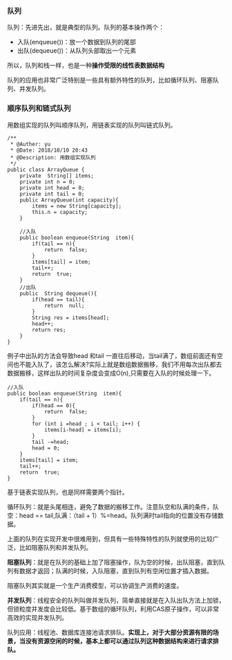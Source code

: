 ### 队列

队列：先进先出，就是典型的队列。队列的基本操作两个：

- 入队(enqueue())：放一个数据到队列的尾部
- 出队(dequeue())：从队列头部取出一个元素

所以，队列和栈一样，也是一种**操作受限的线性表数据结构**

队列的应用也非常广泛特别是一些具有额外特性的队列，比如循环队列、阻塞队列、并发队列。

### 顺序队列和链式队列

用数组实现的队列叫顺序队列，用链表实现的队列叫链式队列。

	
	/**
	 * @Auther: yu
	 * @Date: 2018/10/10 20:43
	 * @Description: 用数组实现队列
	 */
	public class ArrayQueue {
	    private  String[] items;
	    private int n = 0;
	    private int head = 0;
	    private int tail = 0;
	    public ArrayQueue(int capacity){
	        items = new String[capacity];
	        this.n = capacity;
	    }
	
	    //入队
	    public boolean enqueue(String  item){
	        if(tail == n){
	            return  false;
	        }
	        items[tail] = item;
	        tail++;
	        return  true;
	    }
	    //出队
	    public  String dequeue(){
	        if(head == tail){
	            return  null;
	        }
	        String res = items[head];
	        head++;
	        return res;
	    }
	}


例子中出队的方法会导致head 和tail 一直往后移动，当tail满了，数组前面还有空间也不能入队了，该怎么解决?实际上就是数组数据搬移，我们不用每次出队都去数据搬移，这样出队的时间复杂度会变成O(n),只需要在入队的时候处理一下。



    //入队
    public boolean enqueue(String  item){
        if(tail == n){
            if(head == 0){
                return  false;
            }
            for (int i =head ; i < tail; i++) {
                items[i-head] = items[i];
            }
            tail -=head;
            head = 0;
        }
        items[tail] = item;
        tail++;
        return  true;
    }



基于链表实现队列，也是同样需要两个指针。

循环队列：就是头尾相连，避免了数据的搬移工作。注意队空和队满的条件，队空：head == tail,队满：（tail + 1）%=head。队列满时tail指向的位置没有存储数据。

上面的队列在实现开发中很难用到，但具有一些特殊特性的队列就使用的比较广泛，比如阻塞队列和并发队列。

**阻塞队列**：就是在队列的基础上加了阻塞操作，队为空的时候，出队阻塞，直到队列有数据才返回；队满的时候，入队阻塞，直到队列有空闲位置才插入数据。

阻塞队列其实就是一个生产消费模型，可以协调生产消费的速度。

**并发队列**：线程安全的队列叫做并发队列，简单直接就是在入队出队方法上加锁，但锁粒度并发度会比较低。基于数组的循环队列，利用CAS原子操作，可以非常高效的实现并发队列。

队列应用：线程池、数据库连接池请求排队。**实现上，对于大部分资源有限的场景，当没有资源空闲的时候，基本上都可以通过队列这种数据结构来进行请求排队。**